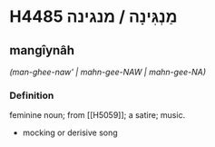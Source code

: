 # H4485 מַנְגִּינָה / מנגינה

## mangîynâh

_(man-ghee-naw' | mahn-ɡee-NAW | mahn-ɡee-NA)_

### Definition

feminine noun; from [[H5059]]; a satire; music.

- mocking or derisive song
